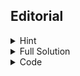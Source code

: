 ## Editorial
  <details>
    <summary> Hint </summary>
      The greedy observation is that we want to minimze the total sum, since all the numbers are positive and a smaller sum indicates a shorter subsequence. This problem can be solved in O(n) time.
  </details>

  <details>
    <summary> Full Solution </summary>
      Use two pointers: the left and right pointers. Move the right pointer to the right while the sum < x. If the sum >= x, then update the length of the shortest subarray and move the left pointer to the left until sum < x. If the sum is constantly < x as shown by the second test case, print -1.
  </details>
  
  <details>
    <summary> Code </summary>
    Coming soon.
  </details>
